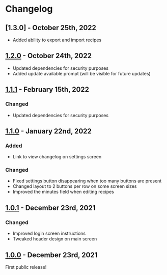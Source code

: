 # Changelog

## [1.3.0] - October 25th, 2022
- Added ability to export and import recipes

## [1.2.0] - October 24th, 2022
- Updated dependencies for security purposes
- Added update available prompt (will be visible for future updates)

## [1.1.1] - February 15th, 2022

### Changed
- Updated dependencies for security purposes

## [1.1.0] - January 22nd, 2022

### Added
- Link to view changelog on settings screen

### Changed
- Fixed settings button disappearing when too many buttons are present
- Changed layout to 2 buttons per row on some screen sizes
- Improved the minutes field when editing recipes

## [1.0.1] - December 23rd, 2021

### Changed
- Improved login screen instructions
- Tweaked header design on main screen

## [1.0.0] - December 23rd, 2021

First public release!

[1.2.0]: https://github.com/sheck/slackmngr/compare/v1.1.1...v1.2.0
[1.1.1]: https://github.com/sheck/slackmngr/compare/v1.1.0...v1.1.1
[1.1.0]: https://github.com/sheck/slackmngr/compare/v1.0.1...v1.1.0
[1.0.1]: https://github.com/sheck/slackmngr/compare/v1.0.0...v1.0.1
[1.0.0]: https://github.com/sheck/slackmngr/releases/tag/v1.0.0
